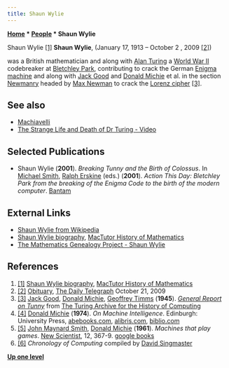 ```yaml
---
title: Shaun Wylie
---
```

**[Home](Home "Home") \* [People](People "People") \* Shaun Wylie**



 [](http://www-history.mcs.st-andrews.ac.uk/Biographies/Wylie.html) Shaun Wylie <a id="cite-note-1" href="#cite-ref-1">[1]</a> 
**Shaun Wylie**, (January 17, 1913 – October 2 , 2009 <a id="cite-note-2" href="#cite-ref-2">[2]</a>)  

was a British mathematician and along with [Alan Turing](Alan_Turing "Alan Turing") a [World War II](https://en.wikipedia.org/wiki/World_War_II) codebreaker at [Bletchley Park](https://en.wikipedia.org/wiki/Bletchley_Park), contributing to crack the German [Enigma machine](https://en.wikipedia.org/wiki/Enigma_machine) and along with [Jack Good](Jack_Good "Jack Good") and [Donald Michie](Donald_Michie "Donald Michie") et al. in the section [Newmanry](https://en.wikipedia.org/wiki/Newmanry) headed by [Max Newman](https://en.wikipedia.org/wiki/Max_Newman) to crack the [Lorenz cipher](https://en.wikipedia.org/wiki/Lorenz_SZ_40/42) <a id="cite-note-3" href="#cite-ref-3">[3]</a>.



## See also


* [Machiavelli](Machiavelli "Machiavelli")
* [The Strange Life and Death of Dr Turing - Video](Alan_Turing#DeathOfAlanTuring "Alan Turing")


## Selected Publications


* Shaun Wylie (**2001**). *Breaking Tunny and the Birth of Colossus*. In [Michael Smith](https://www.amazon.co.uk/l/B001H6O0OS/259-4216193-9971266?_encoding=UTF8&redirectedFromKindleDbs=true&ref_=ntt_athr_dp_pel_1&rfkd=1&shoppingPortalEnabled=true), [Ralph Erskine](http://intellit.muskingum.edu/alpha_folder/E_folder/erskine_p-z.html) (eds.) (**2001**). *Action This Day: Bletchley Park from the breaking of the Enigma Code to the birth of the modern computer*. [Bantam](https://en.wikipedia.org/wiki/Bantam_Books)


## External Links


* [Shaun Wylie from Wikipedia](https://en.wikipedia.org/wiki/Shaun_Wylie)
* [Shaun Wylie biography](http://www-history.mcs.st-andrews.ac.uk/Biographies/Wylie.html), [MacTutor History of Mathematics](http://www-history.mcs.st-andrews.ac.uk/index.html)
* [The Mathematics Genealogy Project - Shaun Wylie](https://genealogy.math.ndsu.nodak.edu/id.php?id=1406)


## References


1. <a id="cite-ref-1" href="#cite-note-1">[1]</a> [Shaun Wylie biography](http://www-history.mcs.st-andrews.ac.uk/Biographies/Wylie.html), [MacTutor History of Mathematics](http://www-history.mcs.st-andrews.ac.uk/index.html)
2. <a id="cite-ref-2" href="#cite-note-2">[2]</a> [Obituary](https://www.telegraph.co.uk/news/6389667/Shaun-Wylie.html), [The Daily Telegraph](https://en.wikipedia.org/wiki/The_Daily_Telegraph) October 21, 2009
3. <a id="cite-ref-3" href="#cite-note-3">[3]</a> [Jack Good](Jack_Good "Jack Good"), [Donald Michie](Donald_Michie "Donald Michie"), [Geoffrey Timms](Mathematician#GTimms "Mathematician") (**1945**). *[General Report on Tunny](http://www.alanturing.net/turing_archive/archive/index/tunnyreportindex.html)* from [The Turing Archive for the History of Computing](http://www.alanturing.net/turing_archive/index.html)
4. <a id="cite-ref-4" href="#cite-note-4">[4]</a> [Donald Michie](Donald_Michie "Donald Michie") (**1974**). *On Machine Intelligence*. Edinburgh: University Press, [abebooks.com](http://www.abebooks.com/servlet/SearchResults?isbn=085224262X), [alibris.com](http://www.alibris.com/search/books/qwork/4836304/used/On%20machine%20intelligence), [biblio.com](http://www.biblio.com/isbn/9780852242629.html)
5. <a id="cite-ref-5" href="#cite-note-5">[5]</a> [John Maynard Smith](John_Maynard_Smith "John Maynard Smith"), [Donald Michie](Donald_Michie "Donald Michie") (**1961**). *Machines that play games*. [New Scientist](https://en.wikipedia.org/wiki/New_Scientist), 12, 367-9. [google books](http://books.google.com/books?id=lo7r0zX_T0sC&lpg=PA369&dq=Machines%20that%20play%20games.%201961%2C%20New%20Scientist%2C%2012&pg=PA367#v=onepage&q&f=false)
6. <a id="cite-ref-6" href="#cite-note-6">[6]</a> *Chronology of Computing* compiled by [David Singmaster](Mathematician#DSingmaster "Mathematician")

**[Up one level](People "People")**







 
